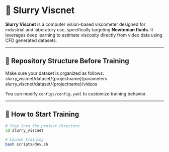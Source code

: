# 🧪 Slurry Viscnet

**Slurry Viscnet** is a computer vision-based viscometer designed for industrial and laboratory use, specifically targeting **Newtonian fluids**. It leverages deep learning to estimate viscosity directly from video data using CFD generated datasets.

---

## 📁 Repository Structure Before Training

Make sure your dataset is organized as follows:
slurry_viscnet/dataset/{projectname}/parameters
slurry_viscnet/dataset/{projectname}/videos

You can modify `configs/config.yaml` to customize training behavior.

---

## 🚀 How to Start Training

```bash
# Step into the project directory
cd slurry_viscnet

# Launch training
bash scripts/dev.sh
